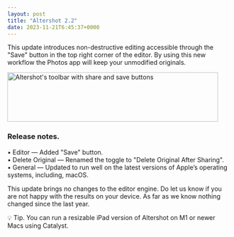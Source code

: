 ```yaml
---
layout: post
title: "Altershot 2.2"
date: 2023-11-21T6:45:37+0000
---
```


This update introduces non-destructive editing accessible through the "Save" button in the top right corner of the editor. By using this new workflow the Photos app will keep your unmodified originals. 

<img src="{{site.url}}/images/altershot-2.2.png" width="475" height="111" alt="Altershot's toolbar with share and save buttons">

### Release notes.

• Editor — Added "Save" button.  
• Delete Original — Renamed the toggle to "Delete Original After Sharing".  
• General — Updated to run well on the latest versions of Apple’s operating systems, including, macOS.  

This update brings no changes to the editor engine. Do let us know if you are not happy with the results on your device. As far as we know nothing changed since the last year.

💡 Tip. You can run a resizable iPad version of Altershot on M1 or newer Macs using Catalyst.